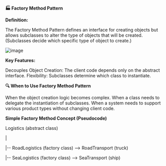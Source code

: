 **🏭 Factory Method Pattern**


**Definition:**

The Factory Method Pattern defines an interface for creating objects but allows subclasses to alter the type of objects that will be created. (Subclasses decide which specific type of object to create.)

![image](https://github.com/user-attachments/assets/da916eb7-84d5-4353-97a4-3a3463c7f5ed)


**Key Features:**

Decouples Object Creation: The client code depends only on the abstract interface.
Flexibility: Subclasses determine which class to instantiate.

**🔍 When to Use Factory Method Pattern**

When the object creation logic becomes complex.
When a class needs to delegate the instantiation of subclasses.
When a system needs to support various product types without changing client code.

**Simple Factory Method Concept (Pseudocode)**

Logistics (abstract class) 

| 

|-- RoadLogistics (factory class) --> RoadTransport (truck) 

|-- SeaLogistics (factory class) --> SeaTransport (ship)
